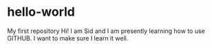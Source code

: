 # hello-world
My first repository
Hi! I am Sid and I am presently learning how to use GITHUB.
I want to make sure I learn it well.
